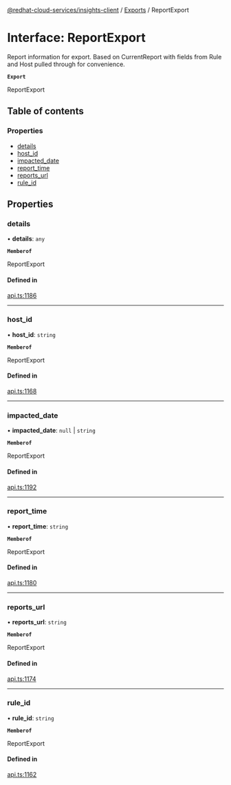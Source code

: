 [@redhat-cloud-services/insights-client](../README.md) / [Exports](../modules.md) / ReportExport

# Interface: ReportExport

Report information for export.  Based on CurrentReport with fields from Rule and Host pulled through for convenience.

**`Export`**

ReportExport

## Table of contents

### Properties

- [details](ReportExport.md#details)
- [host\_id](ReportExport.md#host_id)
- [impacted\_date](ReportExport.md#impacted_date)
- [report\_time](ReportExport.md#report_time)
- [reports\_url](ReportExport.md#reports_url)
- [rule\_id](ReportExport.md#rule_id)

## Properties

### details

• **details**: `any`

**`Memberof`**

ReportExport

#### Defined in

[api.ts:1186](https://github.com/RedHatInsights/javascript-clients/blob/main/packages/insights/api.ts#L1186)

___

### host\_id

• **host\_id**: `string`

**`Memberof`**

ReportExport

#### Defined in

[api.ts:1168](https://github.com/RedHatInsights/javascript-clients/blob/main/packages/insights/api.ts#L1168)

___

### impacted\_date

• **impacted\_date**: ``null`` \| `string`

**`Memberof`**

ReportExport

#### Defined in

[api.ts:1192](https://github.com/RedHatInsights/javascript-clients/blob/main/packages/insights/api.ts#L1192)

___

### report\_time

• **report\_time**: `string`

**`Memberof`**

ReportExport

#### Defined in

[api.ts:1180](https://github.com/RedHatInsights/javascript-clients/blob/main/packages/insights/api.ts#L1180)

___

### reports\_url

• **reports\_url**: `string`

**`Memberof`**

ReportExport

#### Defined in

[api.ts:1174](https://github.com/RedHatInsights/javascript-clients/blob/main/packages/insights/api.ts#L1174)

___

### rule\_id

• **rule\_id**: `string`

**`Memberof`**

ReportExport

#### Defined in

[api.ts:1162](https://github.com/RedHatInsights/javascript-clients/blob/main/packages/insights/api.ts#L1162)
